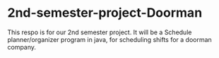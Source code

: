 # 2nd-semester-project-Doorman
This respo is for our 2nd semester project. It will be a Schedule planner/organizer program in java, for scheduling shifts for a doorman company.
